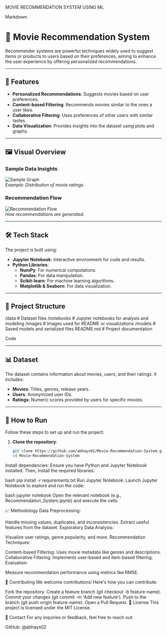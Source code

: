 MOVIE RECOMMENDATION SYSTEM USING ML

Markdown
# 🎥 Movie Recommendation System

Recommender systems are powerful techniques widely used to suggest items or products to users based on their preferences, aiming to enhance the user experience by offering personalized recommendations.

---

## 🚀 Features

- **Personalized Recommendations**: Suggests movies based on user preferences.
- **Content-based Filtering**: Recommends movies similar to the ones a user likes.
- **Collaborative Filtering**: Uses preferences of other users with similar tastes.
- **Data Visualization**: Provides insights into the dataset using plots and graphs.

---

## 🖼️ Visual Overview

### Sample Data Insights
![Sample Graph](<image-path>)  
*Example: Distribution of movie ratings.*

### Recommendation Flow
![Recommendation Flow](<image-path>)  
*How recommendations are generated.*

---

## 🛠️ Tech Stack

The project is built using:

- **Jupyter Notebook**: Interactive environment for code and results.
- **Python Libraries**:
  - **NumPy**: For numerical computations.
  - **Pandas**: For data manipulation.
  - **Scikit-learn**: For machine learning algorithms.
  - **Matplotlib & Seaborn**: For data visualization.

---

## 📂 Project Structure

/data # Dataset files /notebooks # Jupyter notebooks for analysis and modeling /images # Images used for README or visualizations /models # Saved models and serialized files README.md # Project documentation

Code

---

## 📊 Dataset

The dataset contains information about movies, users, and their ratings. It includes:

- **Movies**: Titles, genres, release years.
- **Users**: Anonymized user IDs.
- **Ratings**: Numeric scores provided by users for specific movies.

---

## 🔧 How to Run

Follow these steps to set up and run the project:

1. **Clone the repository**:
   ```bash
   git clone https://github.com/abhays02/Movie-Recommendation-System.git
   cd Movie-Recommendation-System
Install dependencies: Ensure you have Python and Jupyter Notebook installed. Then, install the required libraries:

bash
pip install -r requirements.txt
Run Jupyter Notebook: Launch Jupyter Notebook to explore and run the code:

bash
jupyter notebook
Open the relevant notebook (e.g., Recommendation_System.ipynb) and execute the cells.

📈 Methodology
Data Preprocessing:

Handle missing values, duplicates, and inconsistencies.
Extract useful features from the dataset.
Exploratory Data Analysis:

Visualize user ratings, genre popularity, and more.
Recommendation Techniques:

Content-based Filtering: Uses movie metadata like genres and descriptions.
Collaborative Filtering: Implements user-based and item-based filtering.
Evaluation:

Measure recommendation performance using metrics like RMSE.

🤝 Contributing
We welcome contributions! Here's how you can contribute:

Fork the repository.
Create a feature branch (git checkout -b feature-name).
Commit your changes (git commit -m 'Add new feature').
Push to the branch (git push origin feature-name).
Open a Pull Request.
📄 License
This project is licensed under the MIT License.

💬 Contact
For any inquiries or feedback, feel free to reach out:

GitHub: @abhays02
